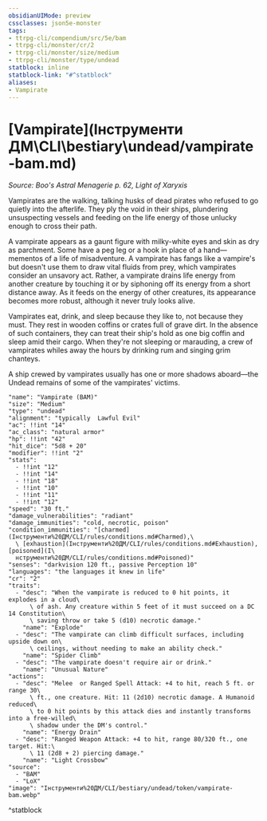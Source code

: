 ```yaml
---
obsidianUIMode: preview
cssclasses: json5e-monster
tags:
- ttrpg-cli/compendium/src/5e/bam
- ttrpg-cli/monster/cr/2
- ttrpg-cli/monster/size/medium
- ttrpg-cli/monster/type/undead
statblock: inline
statblock-link: "#^statblock"
aliases:
- Vampirate
---
```

# [Vampirate](Інструменти ДМ\CLI\bestiary\undead/vampirate-bam.md)
*Source: Boo's Astral Menagerie p. 62, Light of Xaryxis*  

Vampirates are the walking, talking husks of dead pirates who refused to go quietly into the afterlife. They ply the void in their ships, plundering unsuspecting vessels and feeding on the life energy of those unlucky enough to cross their path.

A vampirate appears as a gaunt figure with milky-white eyes and skin as dry as parchment. Some have a peg leg or a hook in place of a hand—mementos of a life of misadventure. A vampirate has fangs like a vampire's but doesn't use them to draw vital fluids from prey, which vampirates consider an unsavory act. Rather, a vampirate drains life energy from another creature by touching it or by siphoning off its energy from a short distance away. As it feeds on the energy of other creatures, its appearance becomes more robust, although it never truly looks alive.

Vampirates eat, drink, and sleep because they like to, not because they must. They rest in wooden coffins or crates full of grave dirt. In the absence of such containers, they can treat their ship's hold as one big coffin and sleep amid their cargo. When they're not sleeping or marauding, a crew of vampirates whiles away the hours by drinking rum and singing grim chanteys.

A ship crewed by vampirates usually has one or more shadows aboard—the Undead remains of some of the vampirates' victims.

```statblock
"name": "Vampirate (BAM)"
"size": "Medium"
"type": "undead"
"alignment": "typically  Lawful Evil"
"ac": !!int "14"
"ac_class": "natural armor"
"hp": !!int "42"
"hit_dice": "5d8 + 20"
"modifier": !!int "2"
"stats":
  - !!int "12"
  - !!int "14"
  - !!int "18"
  - !!int "10"
  - !!int "11"
  - !!int "12"
"speed": "30 ft."
"damage_vulnerabilities": "radiant"
"damage_immunities": "cold, necrotic, poison"
"condition_immunities": "[charmed](Інструменти%20ДМ/CLI/rules/conditions.md#Charmed),\
  \ [exhaustion](Інструменти%20ДМ/CLI/rules/conditions.md#Exhaustion), [poisoned](І\
  нструменти%20ДМ/CLI/rules/conditions.md#Poisoned)"
"senses": "darkvision 120 ft., passive Perception 10"
"languages": "the languages it knew in life"
"cr": "2"
"traits":
  - "desc": "When the vampirate is reduced to 0 hit points, it explodes in a cloud\
      \ of ash. Any creature within 5 feet of it must succeed on a DC 14 Constitution\
      \ saving throw or take 5 (d10) necrotic damage."
    "name": "Explode"
  - "desc": "The vampirate can climb difficult surfaces, including upside down on\
      \ ceilings, without needing to make an ability check."
    "name": "Spider Climb"
  - "desc": "The vampirate doesn't require air or drink."
    "name": "Unusual Nature"
"actions":
  - "desc": "Melee  or Ranged Spell Attack: +4 to hit, reach 5 ft. or range 30\
      \ ft., one creature. Hit: 11 (2d10) necrotic damage. A Humanoid reduced\
      \ to 0 hit points by this attack dies and instantly transforms into a free-willed\
      \ shadow under the DM's control."
    "name": "Energy Drain"
  - "desc": "Ranged Weapon Attack: +4 to hit, range 80/320 ft., one target. Hit:\
      \ 11 (2d8 + 2) piercing damage."
    "name": "Light Crossbow"
"source":
  - "BAM"
  - "LoX"
"image": "Інструменти%20ДМ/CLI/bestiary/undead/token/vampirate-bam.webp"
```
^statblock